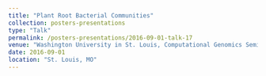 ```yaml
---
title: "Plant Root Bacterial Communities"
collection: posters-presentations
type: "Talk"
permalink: /posters-presentations/2016-09-01-talk-17
venue: "Washington University in St. Louis, Computational Genomics Seminar"
date: 2016-09-01
location: "St. Louis, MO"
---
```

